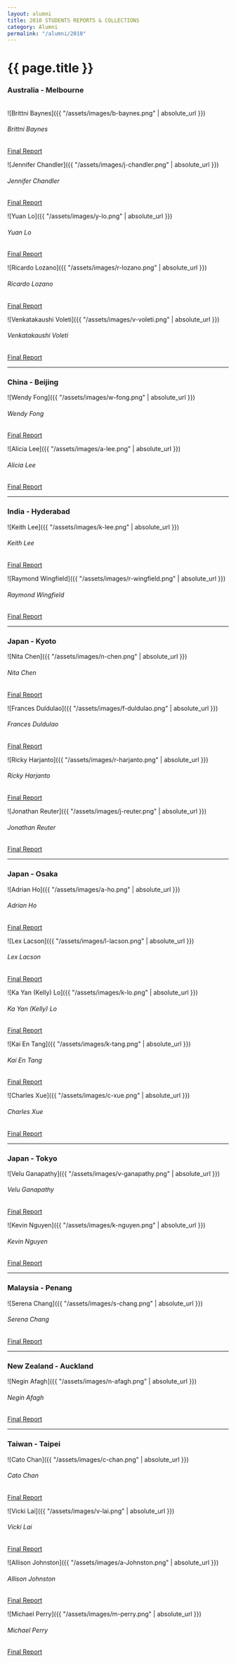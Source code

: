 ```yaml
---
layout: alumni
title: 2010 STUDENTS REPORTS & COLLECTIONS
category: Alumni
permalink: "/alumni/2010"
---
```


# {{ page.title }}

### Australia - Melbourne

<br>

<div class="prime-people" markdown="1">

<div class="row">
<div class="col-lg-4 text-center" markdown="1">
![Brittni Baynes]({{ "/assets/images/b-baynes.png" | absolute_url }})

###### Brittni Baynes

[Final Report](#)
</div>

<div class="col-lg-4 text-center" markdown="1">
![Jennifer Chandler]({{ "/assets/images/j-chandler.png" | absolute_url }})

###### Jennifer Chandler

[Final Report](#)
</div>

<div class="col-lg-4 text-center" markdown="1">
![Yuan Lo]({{ "/assets/images/y-lo.png" | absolute_url }})

###### Yuan Lo

[Final Report](#)
</div>

<div class="col-lg-4 text-center" markdown="1">
![Ricardo Lozano]({{ "/assets/images/r-lozano.png" | absolute_url }})

###### Ricardo Lozano

[Final Report](#)
</div>

<div class="col-lg-4 text-center" markdown="1">
![Venkatakaushi Voleti]({{ "/assets/images/v-voleti.png" | absolute_url }})

###### Venkatakaushi Voleti

[Final Report](#)
</div>

</div>

</div>


---


### China - Beijing

<div class="prime-people" markdown="1">

<div class="row">

<div class="col-lg-4 text-center" markdown="1">
![Wendy Fong]({{ "/assets/images/w-fong.png" | absolute_url }})

###### Wendy Fong

[Final Report](#)
</div>

<div class="col-lg-4 text-center" markdown="1">
![Alicia Lee]({{ "/assets/images/a-lee.png" | absolute_url }})

###### Alicia Lee

[Final Report](#)
</div>

</div>

</div>

---


### India - Hyderabad

<div class="prime-people" markdown="1">

<div class="row">

<div class="col-lg-4 text-center" markdown="1">
![Keith Lee]({{ "/assets/images/k-lee.png" | absolute_url }})

###### Keith Lee

[Final Report](#)
</div>

<div class="col-lg-4 text-center" markdown="1">
![Raymond Wingfield]({{ "/assets/images/r-wingfield.png" | absolute_url }})

###### Raymond Wingfield

[Final Report](#)
</div>

</div>

</div>

---


### Japan - Kyoto

<div class="prime-people" markdown="1">

<div class="row">

<div class="col-lg-4 text-center" markdown="1">
![Nita Chen]({{ "/assets/images/n-chen.png" | absolute_url }})

###### Nita Chen

[Final Report](#)
</div>

<div class="col-lg-4 text-center" markdown="1">
![Frances Duldulao]({{ "/assets/images/f-duldulao.png" | absolute_url }})

###### Frances Duldulao

[Final Report](#)
</div>

<div class="col-lg-4 text-center" markdown="1">
![Ricky Harjanto]({{ "/assets/images/r-harjanto.png" | absolute_url }})

###### Ricky Harjanto

[Final Report](#)
</div>

<div class="col-lg-4 text-center" markdown="1">
![Jonathan Reuter]({{ "/assets/images/j-reuter.png" | absolute_url }})

###### Jonathan Reuter

[Final Report](#)
</div>

</div>

</div>


---


### Japan - Osaka

<div class="prime-people" markdown="1">

<div class="row">

<div class="col-lg-4 text-center" markdown="1">
![Adrian Ho]({{ "/assets/images/a-ho.png" | absolute_url }})

###### Adrian Ho

[Final Report](#)
</div>

<div class="col-lg-4 text-center" markdown="1">
![Lex Lacson]({{ "/assets/images/l-lacson.png" | absolute_url }})

###### Lex Lacson

[Final Report](#)
</div>

<div class="col-lg-4 text-center" markdown="1">
![Ka Yan (Kelly) Lo]({{ "/assets/images/k-lo.png" | absolute_url }})

###### Ka Yan (Kelly) Lo

[Final Report](#)
</div>

<div class="col-lg-4 text-center" markdown="1">
![Kai En Tang]({{ "/assets/images/k-tang.png" | absolute_url }})

###### Kai En Tang

[Final Report](#)
</div>

<div class="col-lg-4 text-center" markdown="1">
![Charles Xue]({{ "/assets/images/c-xue.png" | absolute_url }})

###### Charles Xue

[Final Report](#)
</div>

</div>

</div>


---


### Japan - Tokyo

<div class="prime-people" markdown="1">

<div class="row">

<div class="col-lg-4 text-center" markdown="1">
![Velu Ganapathy]({{ "/assets/images/v-ganapathy.png" | absolute_url }})

###### Velu Ganapathy

[Final Report](#)
</div>

<div class="col-lg-4 text-center" markdown="1">
![Kevin Nguyen]({{ "/assets/images/k-nguyen.png" | absolute_url }})

###### Kevin Nguyen

[Final Report](#)
</div>

</div>

</div>


---


### Malaysia - Penang

<div class="prime-people" markdown="1">

<div class="row">

<div class="col-lg-4 text-center" markdown="1">
![Serena Chang]({{ "/assets/images/s-chang.png" | absolute_url }})

###### Serena Chang

[Final Report](#)
</div>

</div>

</div>


---


### New Zealand - Auckland

<div class="prime-people" markdown="1">

<div class="row">

<div class="col-lg-4 text-center" markdown="1">
![Negin Afagh]({{ "/assets/images/n-afagh.png" | absolute_url }})

###### Negin Afagh

[Final Report](#)
</div>

</div>

</div>


---


### Taiwan - Taipei

<div class="prime-people" markdown="1">

<div class="row">

<div class="col-lg-4 text-center" markdown="1">
![Cato Chan]({{ "/assets/images/c-chan.png" | absolute_url }})

###### Cato Chan

[Final Report](#)
</div>

<div class="col-lg-4 text-center" markdown="1">
![Vicki Lai]({{ "/assets/images/v-lai.png" | absolute_url }})

###### Vicki Lai

[Final Report](#)
</div>

<div class="col-lg-4 text-center" markdown="1">
![Allison Johnston]({{ "/assets/images/a-Johnston.png" | absolute_url }})

###### Allison Johnston

[Final Report](#)
</div>

<div class="col-lg-4 text-center" markdown="1">
![Michael Perry]({{ "/assets/images/m-perry.png" | absolute_url }})

###### Michael Perry

[Final Report](#)
</div>

</div>

</div>